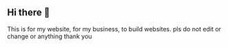 ## Hi there 👋

This is for my website, for my business, to build websites. pls do not edit or change or anything thank you
